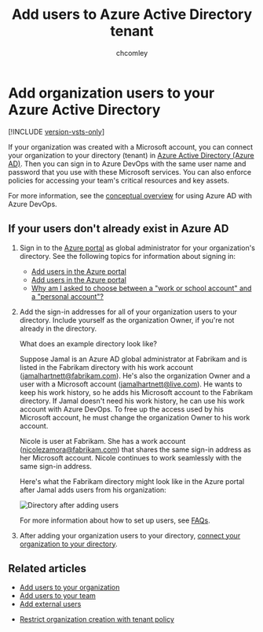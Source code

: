 ﻿---
title: Add users to Azure Active Directory tenant
titleSuffix: Azure DevOps Services
ms.custom: seodec18
description: Add users to your Azure Active Directory when Azure AD is connected to your organization
ms.technology: devops-accounts
ms.assetid: 22ed079f-0321-4c8b-ab06-a289450fb557
ms.topic: conceptual
ms.author: chcomley
author: chcomley
ms.date: 12/07/2018
monikerRange: "azure-devops"
---

# Add organization users to your Azure Active Directory

[!INCLUDE [version-vsts-only](../../includes/version-vsts-only.md)]

<a name="SetUpCurrentUsers"></a>

If your organization was created with a Microsoft account, you can connect your organization to your directory (tenant) in [Azure Active Directory (Azure AD)](https://azure.microsoft.com/documentation/articles/active-directory-whatis/). Then you can sign in to Azure DevOps with the same user name and password that you use with these Microsoft services. You can also enforce policies for accessing your team's critical resources and key assets.

For more information, see the [conceptual overview](access-with-azure-ad.md) for using Azure AD with Azure DevOps.

## If your users don't already exist in Azure AD

1. Sign in to the [Azure portal](https://portal.azure.com) as global administrator for your organization's directory. See the following topics for information about signing in:

   - [Add users in the Azure portal](/azure/active-directory/active-directory-create-users)
   - [Add users in the Azure portal](/azure/active-directory/active-directory-users-create-azure-portal)
   - [Why am I asked to choose between a "work or school account" and a "personal account"?](faq-user-and-permissions-management.md#ChooseOrgAcctMSAcct)

2. Add the sign-in addresses for all of your organization users to your directory. Include yourself as the organization Owner, if you're not already in the directory.

   What does an example directory look like?

   Suppose Jamal is an Azure AD global administrator at Fabrikam and is listed in the Fabrikam directory with his work account (jamalhartnett@fabrikam.com). He's also the organization Owner and a user with a Microsoft account (jamalhartnett@live.com). He wants to keep his work history, so he adds his Microsoft account to the Fabrikam directory. If Jamal doesn't need his work history, he can use his work account with Azure DevOps. To free up the access used by his Microsoft account, he must change the organization Owner to his work account.

   Nicole is user at Fabrikam. She has a work account (nicolezamora@fabrikam.com) that shares the same sign-in address as her Microsoft account. Nicole continues to work seamlessly with the same sign-in address.

   Here's what the Fabrikam directory might look like in the Azure portal after Jamal adds users from his organization:

   ![Directory after adding users](media/manage-work-access/azureaddmembers3.png)

   For more information about how to set up users, see [FAQs](faq-user-and-permissions-management.md).

3. After adding your organization users to your directory, [connect your organization to your directory](connect-organization-to-aad.md).

## Related articles

- [Add users to your organization](add-organization-users.md)
- [Add users to your team](add-team-members.md)
- [Add external users](add-external-user.md)

* [Restrict organization creation with tenant policy](azure-ad-tenant-policy-restrict-org-creation.md)
